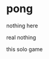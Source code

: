 # pong
nothing here









real nothing

































































































































































this solo game
